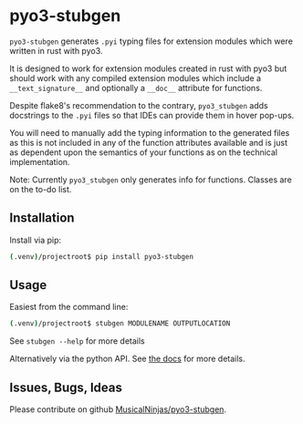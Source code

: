 # pyo3-stubgen

`pyo3-stubgen` generates `.pyi` typing files for extension modules which were written in rust with pyo3.

It is designed to work for extension modules created in rust with pyo3 but should work with any compiled extension
modules which include a `__text_signature__` and optionally a `__doc__` attribute for functions.

Despite flake8's recommendation to the contrary, `pyo3_stubgen` adds docstrings to the `.pyi` files so that IDEs can
provide them in hover pop-ups.

You will need to manually add the typing information to the generated files as this is not included in any of the
function attributes available and is just as dependent upon the semantics of your functions as on the technical
implementation.

Note: Currently `pyo3_stubgen` only generates info for functions. Classes are on the to-do list.

## Installation

Install via pip:

```sh
(.venv)/projectroot$ pip install pyo3-stubgen
```

## Usage

Easiest from the command line:

```sh
(.venv)/projectroot$ stubgen MODULENAME OUTPUTLOCATION
```

See `stubgen --help` for more details

Alternatively via the python API. See [the docs](https://musicalninjas.github.io/pyo3-stubgen) for more details.

## Issues, Bugs, Ideas

Please contribute on github [MusicalNinjas/pyo3-stubgen](https://github.com/MusicalNinjas/py03-stubgen).
